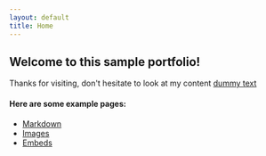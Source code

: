 ```yaml
---
layout: default
title: Home
---
```


## Welcome to this sample portfolio!

Thanks for visiting, don't hesitate to look at my content 
[dummy text](http://fillerama.io/) 

#### Here are some example pages:

- [Markdown](02-markdown-examples)
- [Images](03-images-examples)
- [Embeds](04-embeds-examples)
